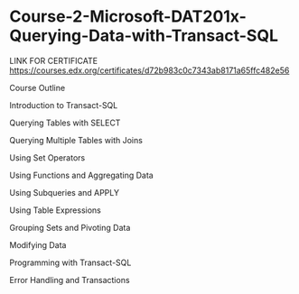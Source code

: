 # Course-2-Microsoft-DAT201x-Querying-Data-with-Transact-SQL

LINK FOR CERTIFICATE
https://courses.edx.org/certificates/d72b983c0c7343ab8171a65ffc482e56


Course Outline

Introduction to Transact-SQL

Querying Tables with SELECT

Querying Multiple Tables with Joins

Using Set Operators

Using Functions and Aggregating Data

Using Subqueries and APPLY

Using Table Expressions

Grouping Sets and Pivoting Data

Modifying Data

Programming with Transact-SQL

Error Handling and Transactions
